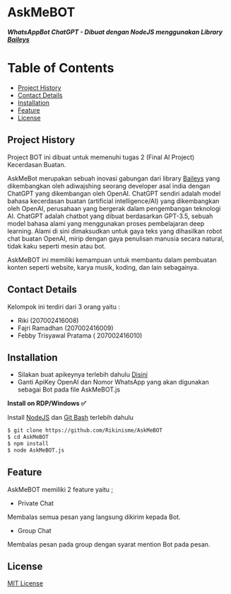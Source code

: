 # AskMeBOT

***WhatsAppBot ChatGPT - Dibuat dengan NodeJS menggunakan Library [Baileys](https://github.com/adiwajshing/Baileys)***

# Table of Contents
- [Project History](https://github.com/Rikinisme/AskMeBOT/blob/main/README.md#project-history)
- [Contact Details](https://github.com/Rikinisme/AskMeBOT/blob/main/README.md#contact-details)
- [Installation](https://github.com/Rikinisme/AskMeBOT/blob/main/README.md#installation)
- [Feature](https://github.com/Rikinisme/AskMeBOT/blob/main/README.md#feature)
- [License](https://github.com/Rikinisme/AskMeBOT/blob/main/README.md#license)

## Project History
Project BOT ini dibuat untuk memenuhi tugas 2 (Final AI Project) Kecerdasan Buatan.

AskMeBot merupakan sebuah inovasi gabungan dari library [Baileys](https://github.com/adiwajshing/Baileys) yang dikembangkan oleh adiwajshing seorang developer asal india dengan ChatGPT yang dikembangan oleh OpenAI. ChatGPT sendiri adalah model bahasa kecerdasan buatan (artificial intelligence/AI) yang dikembangkan oleh OpenAI, perusahaan yang bergerak dalam pengembangan teknologi AI. ChatGPT adalah chatbot yang dibuat berdasarkan GPT-3.5, sebuah model bahasa alami yang menggunakan proses pembelajaran deep learning. Alami di sini dimaksudkan untuk gaya teks yang dihasilkan robot chat buatan OpenAI, mirip dengan gaya penulisan manusia secara natural, tidak kaku seperti mesin atau bot.

AskMeBOT ini memiliki kemampuan untuk membantu dalam pembuatan konten seperti website, karya musik, koding, dan lain sebagainya. 

## Contact Details
Kelompok ini terdiri dari 3 orang yaitu :
- Riki (207002416008)
- Fajri Ramadhan (207002416009)
- Febby Trisyawal Pratama ( 207002416010)

## Installation

- Silakan buat apikeynya terlebih dahulu [Disini](https://beta.openai.com/account/api-keys)
- Ganti ApiKey OpenAI dan Nomor WhatsApp yang akan digunakan sebagai Bot pada file AskMeBOT.js 

**Install on RDP/Windows ✅**

Install [NodeJS](https://nodejs.org/en/download/)
 dan [Git Bash](https://git-scm.com/downloads) terlebih dahulu
```bash
$ git clone https://github.com/Rikinisme/AskMeBOT
$ cd AskMeBOT
$ npm install
$ node AskMeBOT.js
```
## Feature
AskMeBOT memiliki 2 feature yaitu ;
- Private Chat 

 Membalas semua pesan yang langsung dikirim kepada Bot.
- Group Chat

Membalas pesan pada group dengan syarat mention Bot pada pesan.

## License
[MIT License](https://github.com/Rikinisme/AskMeBOT/blob/main/LICENSE)

